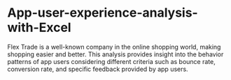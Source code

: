 # App-user-experience-analysis-with-Excel
Flex Trade is a well-known company in the online shopping world, making shopping easier and better. This analysis provides insight into the behavior patterns of app users considering different criteria such as bounce rate, conversion rate, and specific feedback provided by app users.
